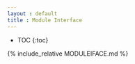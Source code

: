 ```yaml
---
layout : default
title : Module Interface
---
```


* TOC
{:toc}

{% include_relative MODULEIFACE.md %}
